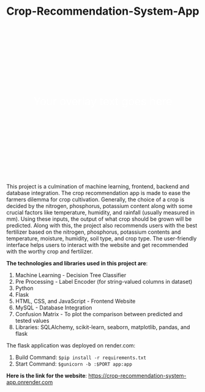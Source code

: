 # Crop-Recommendation-System-App
 
<div style="background-image: url('https://raw.githubusercontent.com/Aarathi1535/Crop-Recommendation-System-App/main/crop-recommend.png'); height: 400px; width: 100%; display: flex; align-items: center; justify-content: center; text-align: center; color: white; font-size: 2em; background-size: cover;">
    <p>Your overlay text goes here</p>
</div>

This project is a culmination of machine learning, frontend, backend and database integration.
The crop recommendation app is made to ease the farmers dilemma for crop cultivation. Generally, the choice of a crop is decided by the nitrogen, phosphorus, potassium content along with some crucial factors like temperature, humidity, and rainfall (usually measured in mm). 
Using these inputs, the output of what crop should be grown will be predicted.
Along with this, the project also recommends users with the best fertilizer based on the nitrogen, phosphorus, potassium contents and temperature, moisture, humidity, soil type, and crop type. The user-friendly interface helps users to interact with the website and get recommended with the worthy crop and fertilizer.

**The technologies and libraries used in this project are**:
1. Machine Learning - Decision Tree Classifier
2. Pre Processing - Label Encoder (for string-valued columns in dataset)
3. Python
4. Flask
5. HTML, CSS, and JavaScript - Frontend Website
6. MySQL - Database Integration
7. Confusion Matrix - To plot the comparison between predicted and tested values
8. Libraries: SQLAlchemy, scikit-learn, seaborn, matplotlib, pandas, and flask

The flask application was deployed on render.com:
1. Build Command: `$pip install -r requirements.txt`
2. Start Command: `$gunicorn -b :$PORT app:app`

**Here is the link for the website**: https://crop-recommendation-system-app.onrender.com
